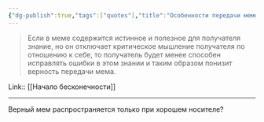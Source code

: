```yaml
---
{"dg-publish":true,"tags":["quotes"],"title":"Особенности передачи мемов","date":"2021-09-07T08:51:00+03:00","modified_at":"2022-06-18T15:19:40+03:00","permalink":"/quotes/202109070851/","dgHomeLink":false,"dgPassFrontmatter":true}
---
```



> Если в меме содержится истинное и полезное для получателя знание, но он отключает критическое мышление получателя по отношению к себе, то получатель будет менее способен исправлять ошибки в этом знании и таким образом понизит верность передачи мема.

Link:: [[Начало бесконечности]]

---

Верный мем распространяется только при хорошем носителе?

